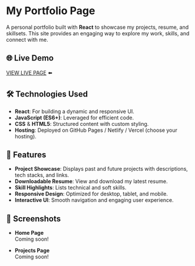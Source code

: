 # My Portfolio Page

A personal portfolio built with **React** to showcase my projects, resume, and skillsets. This site provides an engaging way to explore my work, skills, and connect with me.

## 🌐 Live Demo

[VIEW LIVE PAGE](https://josuecaztro.github.io/portfolio-pg/) ⬅️

## 🛠️ Technologies Used

- **React**: For building a dynamic and responsive UI.
- **JavaScript (ES6+)**: Leveraged for efficient code.
- **CSS** & **HTML5**: Structured content with custom styling.
- **Hosting**: Deployed on GitHub Pages / Netlify / Vercel (choose your hosting).

## 🔆 Features

- **Project Showcase**: Displays past and future projects with descriptions, tech stacks, and links.
- **Downloadable Resume**: View and download my latest resume.
- **Skill Highlights**: Lists technical and soft skills.
- **Responsive Design**: Optimized for desktop, tablet, and mobile.
- **Interactive UI**: Smooth navigation and engaging user experience.

## 📸 Screenshots

- **Home Page**  
  Coming soon!

- **Projects Page**  
  Coming soon!
